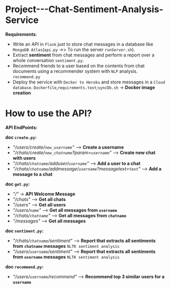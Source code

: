 # Project---Chat-Sentiment-Analysis-Service

**Requirements**:
- Write an API in `Flask` just to store chat messages in a database like `MongoDB Atlas`(`api.py` ->> To run the server  `runServer.sh`).
- Extract **sentiment** from chat messages and perform a report over a whole conversation `sentiment.py`.
- Recommend friends to a user based on the contents from chat documents using a recommender system with `NLP` analysis. `recommend.py`
- Deploy the service with `Docker to Heroku` and store messages in a `Cloud database`. `Dockerfile`,`requirements.text`;`syncDb.sh` -> **Docker image creation**

# How to use the API?

**API EndPoints:**

**doc `create.py`:**

- *"/users/create/`new_username`"* --> **Create a username**
- *"/chats/create/`new_chatname`?param=`username`"* --> **Create new chat with users**
- *"/chats/`chatname`/adduser/`username`"* --> **Add a user to a chat**
- *"/chats/`chatname`/addmessage/`username`?messagetext=`text`"* --> **Add a message to a chat**

**doc `get.py`:**
- *"/"* -> **API Welcome Message**
- *"/chats"* -->  **Get all chats**
- *"/users"* -->  **Get all users**
- *"/users/`name`"* --> **Get all messages from `username`**
- *"/chats/`chatname`"* --> **Get all messages from `chatname`**
- *"/messages"* --> **Get all messages**

**doc `sentiment.py`:**
- *"/chats/`chatname`/sentiment"* --> **Report that extracts all sentiments from `chatname` messages** `NLTK sentiment analysis`
- *"/users/`username`/sentiment"* --> **Report that extracts  all sentiments from `username` messages** `NLTK sentiment analysis`

**doc `recommend.py`:**
- *"/users/`username`/recommend"* --> **Recommend top 3 similar users for a `username`**